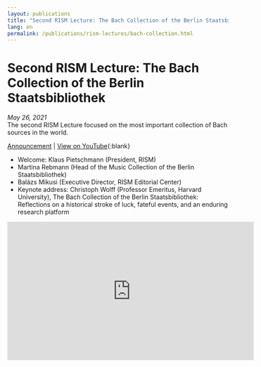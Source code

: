 ```yaml
---
layout: publications
title: "Second RISM Lecture: The Bach Collection of the Berlin Staatsbibliothek"
lang: en
permalink: /publications/rism-lectures/bach-collection.html
---
```


# Second RISM Lecture: The Bach Collection of the Berlin Staatsbibliothek  

_May 26, 2021_  
The second RISM Lecture focused on the most important collection of Bach sources in the world.  

[Announcement](/events/2021/04/29/second-rism-lecture-bach-collection-berlin-staatsbibliothek.html) \| [View on YouTube](https://youtu.be/Op5iQncmZ30){:blank}  

- Welcome: Klaus Pietschmann (President, RISM)   
- Martina Rebmann (Head of the Music Collection of the Berlin Staatsbibliothek)   
- Balázs Mikusi (Executive Director, RISM Editorial Center)   
- Keynote address: Christoph Wolff (Professor Emeritus, Harvard University), The Bach Collection of the Berlin Staatsbibliothek: Reflections on a historical stroke of luck, fateful events, and an enduring research platform  

<iframe width="560" height="315" src="https://www.youtube.com/embed/Op5iQncmZ30" title="YouTube video player" frameborder="0" allow="accelerometer; autoplay; clipboard-write; encrypted-media; gyroscope; picture-in-picture; web-share" allowfullscreen></iframe>  
